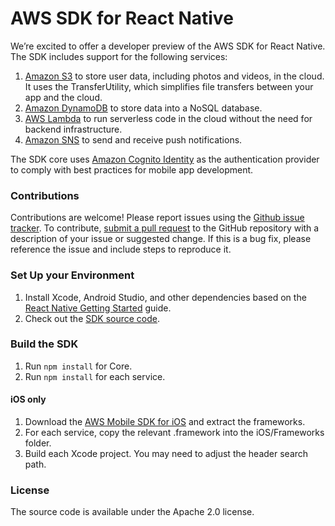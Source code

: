 # AWS SDK for React Native

We’re excited to offer a developer preview of the AWS SDK for React Native. The SDK includes support for the following services:

1. [Amazon S3](https://aws.amazon.com/s3/) to store user data, including photos and videos, in the cloud. It uses the TransferUtility, which simplifies file transfers between your app and the cloud.
2. [Amazon DynamoDB](https://aws.amazon.com/dynamodb/) to store data into a NoSQL database.
3. [AWS Lambda](https://aws.amazon.com/lambda/) to run serverless code in the cloud without the need for backend infrastructure.
4. [Amazon SNS](https://aws.amazon.com/sns/) to send and receive push notifications.

The SDK core uses [Amazon Cognito Identity](https://aws.amazon.com/cognito/) as the authentication provider to comply with best practices for mobile app development.

### Contributions
Contributions are welcome! Please report issues using the [Github issue tracker](https://github.com/awslabs/aws-sdk-react-native/issues). To contribute, [submit a pull request](https://github.com/awslabs/aws-sdk-react-native/pulls) to the GitHub repository with a description of your issue or suggested change. If this is a bug fix, please reference the issue and include steps to reproduce it.

### Set Up your Environment

1. Install Xcode, Android Studio, and other dependencies based on the [React Native Getting Started](https://facebook.github.io/react-native/docs/getting-started.html#content) guide.
2. Check out the [SDK source code](https://github.com/awslabs/aws-sdk-react-native).

### Build the SDK
1. Run ```npm install``` for Core.
2. Run ```npm install``` for each service.

#### iOS only

1. Download the [AWS Mobile SDK for iOS](https://aws.amazon.com/mobile/sdk/) and extract the frameworks.
2. For each service, copy the relevant .framework into the iOS/Frameworks folder.
3. Build each Xcode project. You may need to adjust the header search path.

### License

The source code is available under the Apache 2.0 license.
